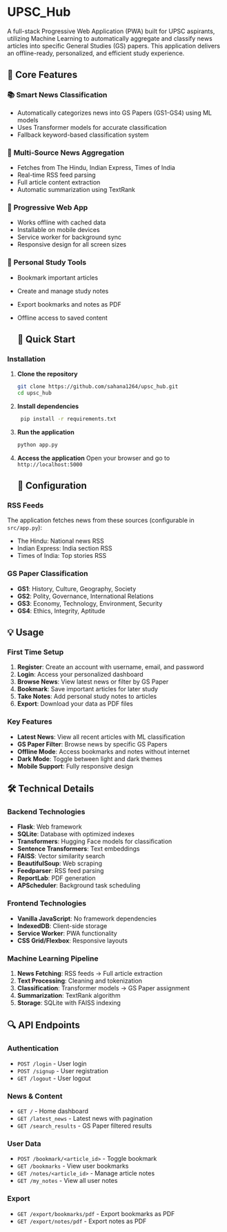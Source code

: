 # UPSC_Hub
A full-stack Progressive Web Application (PWA) built for UPSC aspirants, utilizing Machine Learning to automatically aggregate and classify news articles into specific General Studies (GS) papers. This application delivers an offline-ready, personalized, and efficient study experience.

## 🌟 Core Features

### 📚 **Smart News Classification**
- Automatically categorizes news into GS Papers (GS1-GS4) using ML models
- Uses Transformer models for accurate classification
- Fallback keyword-based classification system

### 📰 **Multi-Source News Aggregation**
- Fetches from The Hindu, Indian Express, Times of India
- Real-time RSS feed parsing
- Full article content extraction
- Automatic summarization using TextRank

### 📱 **Progressive Web App**
- Works offline with cached data
- Installable on mobile devices
- Service worker for background sync
- Responsive design for all screen sizes

### 🔖 **Personal Study Tools**
- Bookmark important articles
- Create and manage study notes
- Export bookmarks and notes as PDF
- Offline access to saved content

  ## 🚀 Quick Start

### Installation

1. **Clone the repository**
   ```bash
   git clone https://github.com/sahana1264/upsc_hub.git
   cd upsc_hub
   ```

2. **Install dependencies**
   ```bash
    pip install -r requirements.txt
   ```

4. **Run the application**
   ```bash
   python app.py
   ```

5. **Access the application**
   Open your browser and go to `http://localhost:5000`

   ## 🔧 Configuration

### RSS Feeds
The application fetches news from these sources (configurable in `src/app.py`):
- The Hindu: National news RSS
- Indian Express: India section RSS
- Times of India: Top stories RSS

### GS Paper Classification
- **GS1**: History, Culture, Geography, Society
- **GS2**: Polity, Governance, International Relations
- **GS3**: Economy, Technology, Environment, Security
- **GS4**: Ethics, Integrity, Aptitude

## 💡 Usage

### First Time Setup
1. **Register**: Create an account with username, email, and password
2. **Login**: Access your personalized dashboard
3. **Browse News**: View latest news or filter by GS Paper
4. **Bookmark**: Save important articles for later study
5. **Take Notes**: Add personal study notes to articles
6. **Export**: Download your data as PDF files

### Key Features
- **Latest News**: View all recent articles with ML classification
- **GS Paper Filter**: Browse news by specific GS Papers
- **Offline Mode**: Access bookmarks and notes without internet
- **Dark Mode**: Toggle between light and dark themes
- **Mobile Support**: Fully responsive design

## 🛠️ Technical Details

### Backend Technologies
- **Flask**: Web framework
- **SQLite**: Database with optimized indexes
- **Transformers**: Hugging Face models for classification
- **Sentence Transformers**: Text embeddings
- **FAISS**: Vector similarity search
- **BeautifulSoup**: Web scraping
- **Feedparser**: RSS feed parsing
- **ReportLab**: PDF generation
- **APScheduler**: Background task scheduling

### Frontend Technologies
- **Vanilla JavaScript**: No framework dependencies
- **IndexedDB**: Client-side storage
- **Service Worker**: PWA functionality
- **CSS Grid/Flexbox**: Responsive layouts

### Machine Learning Pipeline
1. **News Fetching**: RSS feeds → Full article extraction
2. **Text Processing**: Cleaning and tokenization
3. **Classification**: Transformer models → GS Paper assignment
4. **Summarization**: TextRank algorithm
5. **Storage**: SQLite with FAISS indexing

## 🔍 API Endpoints

### Authentication
- `POST /login` - User login
- `POST /signup` - User registration
- `GET /logout` - User logout

### News & Content
- `GET /` - Home dashboard
- `GET /latest_news` - Latest news with pagination
- `GET /search_results` - GS Paper filtered results

### User Data
- `POST /bookmark/<article_id>` - Toggle bookmark
- `GET /bookmarks` - View user bookmarks
- `GET /notes/<article_id>` - Manage article notes
- `GET /my_notes` - View all user notes

### Export
- `GET /export/bookmarks/pdf` - Export bookmarks as PDF
- `GET /export/notes/pdf` - Export notes as PDF

